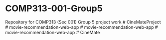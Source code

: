 # COMP313-001-Group5
Repository for COMP313 (Sec 001) Group 5 project work
#   C i n e M a t e P r o j e c t  
 #   m o v i e - r e c o m m e n d a t i o n - w e b - a p p  
 #   m o v i e - r e c o m m e n d a t i o n - w e b - a p p  
 #   m o v i e - r e c o m m e n d a t i o n - w e b - a p p  
 # CineMate
